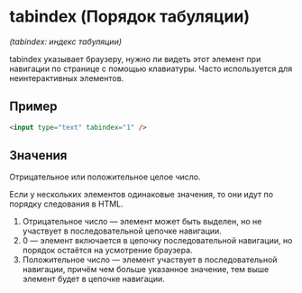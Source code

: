 # tabindex (Порядок табуляции)

_(tabindex: индекс табуляции)_

tabindex указывает браузеру, нужно ли видеть этот элемент при навигации по странице с помощью клавиатуры. Часто используется для неинтерактивных элементов.

## Пример

```html
<input type="text" tabindex="1" />
```

## Значения

Отрицательное или положительное целое число.

Если у нескольких элементов одинаковые значения, то они идут по порядку следования в HTML.

1. Отрицательное число — элемент может быть выделен, но не участвует в последовательной цепочке навигации.
2. 0 — элемент включается в цепочку последовательной навигации, но порядок остаётся на усмотрение браузера.
3. Положительное число — элемент участвует в последовательной навигации, причём чем больше указанное значение, тем выше элемент будет в цепочке навигации.
